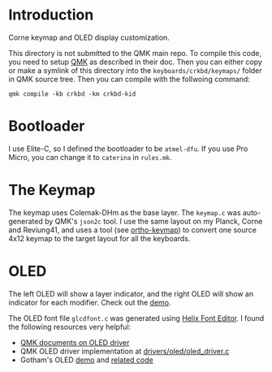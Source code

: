 # Introduction

Corne keymap and OLED display customization.

This directory is not submitted to the QMK main repo. To 
compile this code, you need to setup [QMK](https://docs.qmk.fm/#/)
as described in their doc. Then you can either copy or make
a symlink of this directory into the `keyboards/crkbd/keymaps/`
folder in QMK source tree. Then you can compile with the follwoing
command:

```
qmk compile -kb crkbd -km crkbd-kid
```

# Bootloader

I use Elite-C, so I defined the bootloader to be `atmel-dfu`. If you
use Pro Micro, you can change it to `caterina` in `rules.mk`.

# The Keymap

The keymap uses Colemak-DHm as the base layer. The `keymap.c` was auto-generated
by QMK's `json2c` tool. I use the same layout on my Planck, Corne and Reviung41,
and uses a tool (see [ortho-keymap](../ortho-keymap/)) to convert one source 4x12
keymap to the target layout for all the keyboards.

# OLED

The left OLED will show a layer indicator, and the right OLED will show
an indicator for each modifier. Check out the [demo](https://imgur.com/gallery/LaMWv8K).

The OLED font file `glcdfont.c` was generated using 
[Helix Font Editor](https://helixfonteditor.netlify.app/). I found the
following resources very helpful:

* [QMK documents on OLED driver](https://docs.qmk.fm/#/feature_oled_driver)
* QMK OLED driver implementation at [drivers/oled/oled_driver.c](https://github.com/qmk/qmk_firmware/blob/master/drivers/oled/oled_driver.c)
* Gotham's OLED [demo](https://www.reddit.com/r/olkb/comments/fnkwsr/qmk_custom_oled/) and [related code](https://github.com/qmk/qmk_firmware/tree/master/keyboards/crkbd/keymaps/gotham)